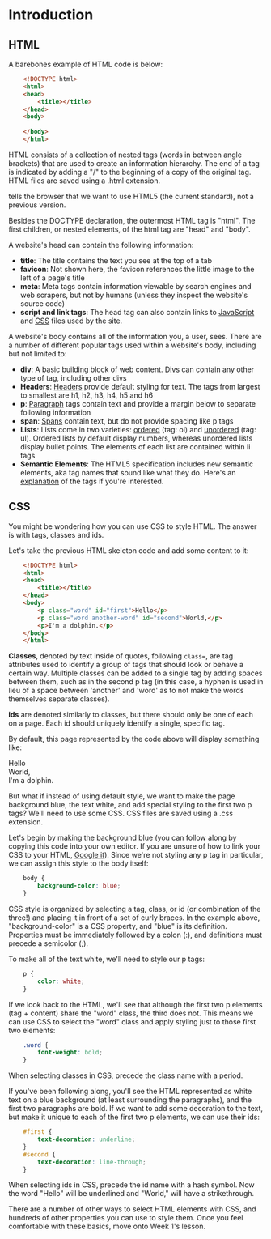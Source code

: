 # Introduction

## HTML
A barebones example of HTML code is below: 

~~~html
	<!DOCTYPE html>
	<html>
	<head>
		<title></title>
	</head>
	<body>
	
	</body>
	</html>
~~~

HTML consists of a collection of nested tags (words in between angle brackets) that are used to create an information hierarchy. The end of a tag is indicated by adding a "/" to the beginning of a copy of the original tag. HTML files are saved using a .html extension.  
 
<code><!DOCTYPE html></code> tells the browser that we want to use HTML5 (the current standard), not a previous version.   

Besides the DOCTYPE declaration, the outermost HTML tag is "html". The first children, or nested elements, of the html tag are "head" and "body".
  
A website's head can contain the following information:
  
* **title**: The title contains the text you see at the top of a tab
* **favicon**: Not shown here, the favicon references the little image to the left of a page's title
* **meta**: Meta tags contain information viewable by search engines and web scrapers, but not by humans (unless they inspect the website's source code)
* **script and link tags**: The head tag can also contain links to [JavaScript](https://developer.mozilla.org/en-US/docs/Web/HTML/Element/script) and [CSS](https://developer.mozilla.org/en-US/docs/Web/HTML/Element/link) files used by the site.

A website's body contains all of the information you, a user, sees. There are a number of different popular tags used within a website's body, including but not limited to:

* **div**: A basic building block of web content. [Divs](https://developer.mozilla.org/en-US/docs/Web/HTML/Element/div) can contain any other type of tag, including other divs
* **Headers**: [Headers](https://developer.mozilla.org/en-US/docs/Web/HTML/Element/Heading_Elements) provide default styling for text. The tags from largest to smallest are h1, h2, h3, h4, h5 and h6
* **p**: [Paragraph](https://developer.mozilla.org/en-US/docs/Web/HTML/Element/p) tags contain text and provide a margin below to separate following information
* **span**: [Spans](https://developer.mozilla.org/en-US/docs/Web/HTML/Element/span) contain text, but do not provide spacing like p tags
* **Lists**: Lists come in two varieties: [ordered](https://developer.mozilla.org/en-US/docs/Web/HTML/Element/ol) (tag: ol) and [unordered](https://developer.mozilla.org/en-US/docs/Web/HTML/Element/ul) (tag: ul). Ordered lists by default display numbers, whereas unordered lists display bullet points. The elements of each list are contained within li tags
* **Semantic Elements**: The HTML5 specification includes new semantic elements, aka tag names that sound like what they do. Here's an [explanation](http://www.htmlgoodies.com/tutorials/html5/new-tags-in-html5.html) of the tags if you're interested.

## CSS
You might be wondering how you can use CSS to style HTML. The answer is with tags, classes and ids.  

Let's take the previous HTML skeleton code and add some content to it:

~~~html
	<!DOCTYPE html>
	<html>
	<head>
		<title></title>
	</head>
	<body>
		<p class="word" id="first">Hello</p>
		<p class="word another-word" id="second">World,</p>
		<p>I'm a dolphin.</p>
	</body>
	</html>
~~~
	
**Classes**, denoted by text inside of quotes, following <code>class=</code>, are tag attributes used to identify a group of tags that should look or behave a certain way. Multiple classes can be added to a single tag by adding spaces between them, such as in the second p tag (in this case, a hyphen is used in lieu of a space between 'another' and 'word' as to not make the words themselves separate classes).  

**ids** are denoted similarly to classes, but there should only be one of each on a page. Each id should uniquely identify a single, specific tag.

By default, this page represented by the code above will display something like:  

Hello  
World,  
I'm a dolphin.  

But what if instead of using default style, we want to make the page background blue, the text white, and add special styling to the first two p tags? We'll need to use some CSS. CSS files are saved using a .css extension. 

Let's begin by making the background blue (you can follow along by copying this code into your own editor. If you are unsure of how to link your CSS to your HTML, [Google it](https://www.google.com/search?q=how+to+link+a+css+file+to+html&oq=how+to+link+a+css+file+to+html&aqs=chrome..69i57j0l5.6664j0j1&sourceid=chrome&es_sm=119&ie=UTF-8)). Since we're not styling any p tag in particular, we can assign this style to the body itself:   

~~~css
	body {
		background-color: blue;
	}
~~~

CSS style is organized by selecting a tag, class, or id (or combination of the three!) and placing it in front of a set of curly braces. In the example above, "background-color" is a CSS property, and "blue" is its definition. Properties must be immediately followed by a colon (:), and definitions must precede a semicolor (;).

 To make all of the text white, we'll need to style our p tags:

~~~css
	p {
		color: white;
	}
~~~

If we look back to the HTML, we'll see that although the first two p elements (tag + content) share the "word" class, the third does not. This means we can use CSS to select the "word" class and apply styling just to those first two elements:

~~~css
	.word {
		font-weight: bold;
	}
~~~

When selecting classes in CSS, precede the class name with a period.  

If you've been following along, you'll see the HTML represented as white text on a blue background (at least surrounding the paragraphs), and the first two paragraphs are bold. If we want to add some decoration to the text, but make it unique to each of the first two p elements, we can use their ids:

~~~css
	#first {
		text-decoration: underline;
	}
	#second {
		text-decoration: line-through;
	}
~~~

When selecting ids in CSS, precede the id name with a hash symbol. Now the word "Hello" will be underlined and "World," will have a strikethrough.  

There are a number of other ways to select HTML elements with CSS, and hundreds of other properties you can use to style them. Once you feel comfortable with these basics, move onto Week 1's lesson.